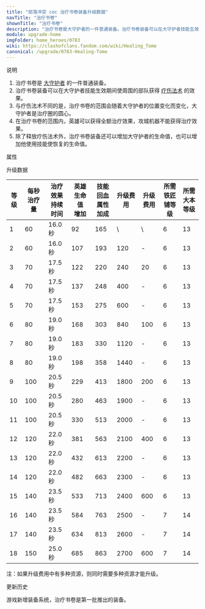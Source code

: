 ```yaml
---
title: "部落冲突 coc 治疗书卷装备升级数据"
navTitle: "治疗书卷"
shownTitle: "治疗书卷"
description: "治疗书卷是大守护者的一件普通装备。治疗书卷装备可以在大守护者技能生效期间使周围的部队获得疗伤法术的效果。在治疗书卷的范围内，英雄可以获得全额治疗效果，攻城机器不能获得治疗效果。"
module: upgrade-home
imgFolder: home_heroes/0783
wiki: https://clashofclans.fandom.com/wiki/Healing_Tome
canonical: /upgrade/0783-Healing-Tome
---
```


<UnitInfo :folder="$frontmatter.imgFolder" imgSrc="Healing_Tome_info.png" :imgAlt="$frontmatter.navTitle" />

<SmallTitle>说明</SmallTitle>

1. 治疗书卷是 [大守护者](/upgrade/0202-Grand-Warden) 的一件普通装备。
2. 治疗书卷装备可以在大守护者技能生效期间使周围的部队获得 [疗伤法术](/upgrade/0101-Healing-Spell) 的效果。
3. 与疗伤法术不同的是，治疗书卷的范围会随着大守护者的位置变化而变化，大守护者是治疗圈的圆心。
4. 在治疗书卷的范围内，英雄可以获得全额治疗效果，攻城机器不能获得治疗效果。
5. 除了释放疗伤法术外，治疗书卷装备还可以增加大守护者的生命值，也可以增加他使用技能使恢复的生命值。

<SmallTitle>属性</SmallTitle>

<UnitProperties>
    <UnitProperty pKey="技能类型" pValue="主动技能" />
    <UnitProperty pKey="装备稀有度" pValue="普通" />
    <UnitProperty pKey="所需铁匠铺等级" pValue="6" />
    <UnitProperty pKey="所需大本等级" pValue="13" />
</UnitProperties>

<SmallTitle>升级数据</SmallTitle>

<script setup>
const tableExtraInfo = [
    {
        "column": 5,
        "type": "cost",
        "icon": "Shiny_Ore",
        "noGoldPass": true
    },
    {
        "column": 6,
        "type": "cost",
        "icon": "Glowy_Ore",
        "noGoldPass": true
    }
];
</script>

<UnitTable :tableExtraInfo="tableExtraInfo">

| 等级 |每秒治疗量|治疗效果<br>持续时间|英雄生命值<br>增加|技能回血<br>属性加成|升级费用|升级费用|所需<br>铁匠铺等级|所需<br>大本等级|
| ---- |   ---   |       ---        |        ---      |        ---        |   --- |  ---  |       ---       |       ---     |
|   1  |    60   |      16.0 秒     |        92       |        165        |    \  |   \   |        6        |       13      |
|   2  |    60   |      16.0 秒     |       107       |        193        |   120 |   -   |        6        |       13      |
|   3  |    70   |      17.5 秒     |       122       |        220        |   240 |   20  |        6        |       13      |
|   4  |    70   |      17.5 秒     |       137       |        248        |   400 |   -   |        6        |       13      |
|   5  |    70   |      17.5 秒     |       153       |        275        |   600 |   -   |        6        |       13      |
|   6  |    80   |      19.0 秒     |       168       |        303        |   840 |  100  |        6        |       13      |
|   7  |    80   |      19.0 秒     |       183       |        330        |  1120 |   -   |        6        |       13      |
|   8  |    80   |      19.0 秒     |       198       |        358        |  1440 |   -   |        6        |       13      |
|   9  |   100   |      20.5 秒     |       229       |        413        |  1800 |  200  |        6        |       13      |
|  10  |   100   |      20.5 秒     |       280       |        463        |  1900 |   -   |        6        |       13      |
|  11  |   100   |      20.5 秒     |       330       |        513        |  2000 |   -   |        6        |       13      |
|  12  |   120   |      22.0 秒     |       381       |        563        |  2100 |  400  |        6        |       13      |
|  13  |   120   |      22.0 秒     |       432       |        613        |  2200 |   -   |        6        |       13      |
|  14  |   120   |      22.0 秒     |       482       |        663        |  2300 |   -   |        6        |       13      |
|  15  |   140   |      23.5 秒     |       533       |        713        |  2400 |  600  |        6        |       13      |
|  16  |   140   |      23.5 秒     |       584       |        763        |  2500 |   -   |        7        |       14      |
|  17  |   140   |      23.5 秒     |       634       |        813        |  2600 |   -   |        7        |       14      |
|  18  |   150   |      25.0 秒     |       685       |        863        |  2700 |  600  |        7        |       14      |
</UnitTable>

注：如果升级费用中有多种资源，则同时需要多种资源才能升级。

<SmallTitle>更新历史</SmallTitle>

<Timeline>  
    <TimelineItem date="2023/12/12">
        <TimelineRow>游戏新增装备系统，治疗书卷是第一批推出的装备。</TimelineRow>
    </TimelineItem>
    <TimelineItem :historyBottom="true" />
</Timeline>